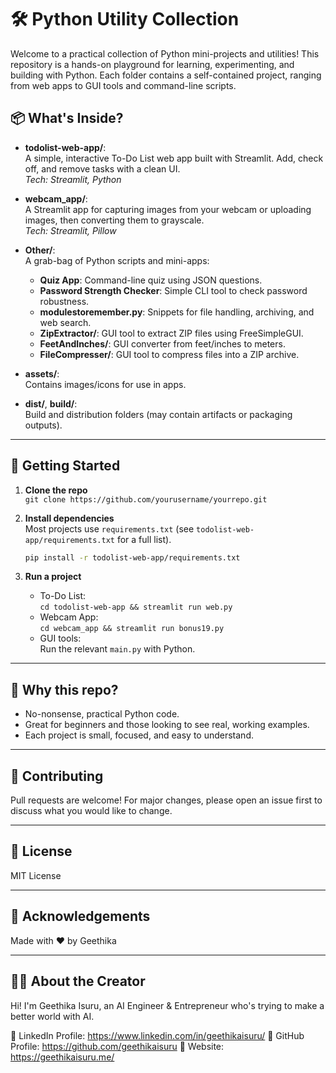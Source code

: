 # 🛠️ Python Utility Collection

Welcome to a practical collection of Python mini-projects and utilities! This repository is a hands-on playground for learning, experimenting, and building with Python. Each folder contains a self-contained project, ranging from web apps to GUI tools and command-line scripts.

## 📦 What's Inside?

- **todolist-web-app/**:  
  A simple, interactive To-Do List web app built with Streamlit. Add, check off, and remove tasks with a clean UI.  
  _Tech: Streamlit, Python_

- **webcam_app/**:  
  A Streamlit app for capturing images from your webcam or uploading images, then converting them to grayscale.  
  _Tech: Streamlit, Pillow_

- **Other/**:  
  A grab-bag of Python scripts and mini-apps:
  - **Quiz App**: Command-line quiz using JSON questions.
  - **Password Strength Checker**: Simple CLI tool to check password robustness.
  - **modulestoremember.py**: Snippets for file handling, archiving, and web search.
  - **ZipExtractor/**: GUI tool to extract ZIP files using FreeSimpleGUI.
  - **FeetAndInches/**: GUI converter from feet/inches to meters.
  - **FileCompresser/**: GUI tool to compress files into a ZIP archive.

- **assets/**:  
  Contains images/icons for use in apps.

- **dist/**, **build/**:  
  Build and distribution folders (may contain artifacts or packaging outputs).

---

## 🚀 Getting Started

1. **Clone the repo**  
   `git clone https://github.com/yourusername/yourrepo.git`

2. **Install dependencies**  
   Most projects use `requirements.txt` (see `todolist-web-app/requirements.txt` for a full list).

   ```bash
   pip install -r todolist-web-app/requirements.txt
   ```

3. **Run a project**  
   - To-Do List:  
     `cd todolist-web-app && streamlit run web.py`
   - Webcam App:  
     `cd webcam_app && streamlit run bonus19.py`
   - GUI tools:  
     Run the relevant `main.py` with Python.

---

## 🤔 Why this repo?

- No-nonsense, practical Python code.
- Great for beginners and those looking to see real, working examples.
- Each project is small, focused, and easy to understand.

---

## 📝 Contributing

Pull requests are welcome! For major changes, please open an issue first to discuss what you would like to change.

---

## 📄 License

MIT License

---

## 🙏 Acknowledgements

Made with ❤️ by Geethika

---

## 👨‍💻 About the Creator
Hi! I'm Geethika Isuru, an AI Engineer & Entrepreneur who's trying to make a better world with AI.

💼 LinkedIn Profile: https://www.linkedin.com/in/geethikaisuru/
📂 GitHub Profile:  https://github.com/geethikaisuru
🛜 Website: https://geethikaisuru.me/ 